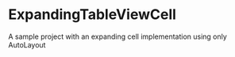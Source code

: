 # ExpandingTableViewCell
A sample project with an expanding cell implementation using only AutoLayout
